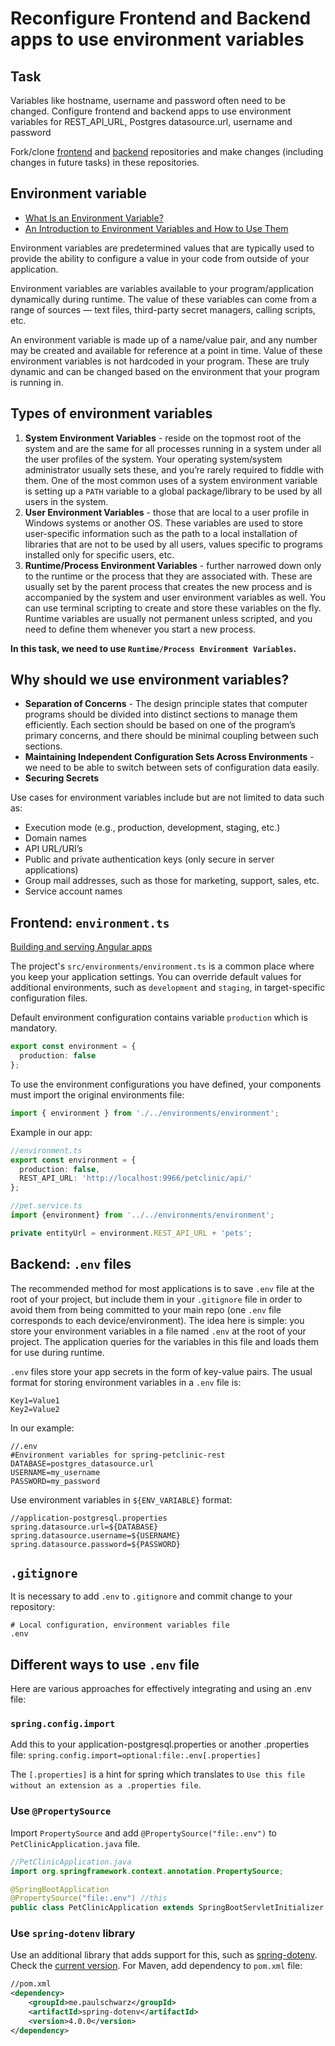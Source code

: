 # Reconfigure Frontend and Backend apps to use environment variables

## Task
Variables like hostname, username and password often need to be changed. Configure frontend and backend apps to use environment variables for REST_API_URL, Postgres datasource.url, username and password

Fork/clone [frontend](https://github.com/spring-petclinic/spring-petclinic-angular) and [backend](https://github.com/spring-petclinic/spring-petclinic-rest) repositories and make changes (including changes in future tasks) in these repositories.

## Environment variable

- [What Is an Environment Variable?](https://kinsta.com/knowledgebase/what-is-an-environment-variable/)
- [An Introduction to Environment Variables and How to Use Them](https://medium.com/chingu/an-introduction-to-environment-variables-and-how-to-use-them-f602f66d15fa)

Environment variables are predetermined values that are typically used to provide the ability to configure a value in your code from outside of your application.

Environment variables are variables available to your program/application dynamically during runtime. The value of these variables can come from a range of sources — text files, third-party secret managers, calling scripts, etc.

An environment variable is made up of a name/value pair, and any number may be created and available for reference at a point in time. Value of these environment variables is not hardcoded in your program. These are truly dynamic and can be changed based on the environment that your program is running in.

## Types of environment variables

1. **System Environment Variables** - reside on the topmost root of the system and are the same for all processes running in a system under all the user profiles of the system. Your operating system/system administrator usually sets these, and you’re rarely required to fiddle with them. One of the most common uses of a system environment variable is setting up a `PATH` variable to a global package/library to be used by all users in the system.
2. **User Environment Variables** - those that are local to a user profile in Windows systems or another OS. These variables are used to store user-specific information such as the path to a local installation of libraries that are not to be used by all users, values specific to programs installed only for specific users, etc.
3. **Runtime/Process Environment Variables** - further narrowed down only to the runtime or the process that they are associated with. These are usually set by the parent process that creates the new process and is accompanied by the system and user environment variables as well. You can use terminal scripting to create and store these variables on the fly. Runtime variables are usually not permanent unless scripted, and you need to define them whenever you start a new process.

**In this task, we need to use `Runtime/Process Environment Variables`.**

## Why should we use environment variables?

- **Separation of Concerns** - The design principle states that computer programs should be divided into distinct sections to manage them efficiently. Each section should be based on one of the program’s primary concerns, and there should be minimal coupling between such sections.
- **Maintaining Independent Configuration Sets Across Environments** - we need to be able to switch between sets of configuration data easily.
- **Securing Secrets**

Use cases for environment variables include but are not limited to data such as:
- Execution mode (e.g., production, development, staging, etc.)
- Domain names
- API URL/URI’s
- Public and private authentication keys (only secure in server applications)
- Group mail addresses, such as those for marketing, support, sales, etc.
- Service account names

## Frontend: `environment.ts`

[Building and serving Angular apps](https://angular.io/guide/build)

The project's `src/environments/environment.ts` is a common place where you keep your application settings. You can override default values for additional environments, such as `development` and `staging`, in target-specific configuration files.

Default environment configuration contains variable `production` which is mandatory.
```typescript
export const environment = {
  production: false
};
```

To use the environment configurations you have defined, your components must import the original environments file:
```typescript
import { environment } from './../environments/environment';
```

Example in our app:
```typescript
//environment.ts
export const environment = {
  production: false,
  REST_API_URL: 'http://localhost:9966/petclinic/api/'
};

//pet.service.ts
import {environment} from '../../environments/environment';

private entityUrl = environment.REST_API_URL + 'pets';
```

## Backend: `.env` files

The recommended method for most applications is to save `.env` file at the root of your project, but include them in your `.gitignore` file in order to avoid them from being committed to your main repo (one `.env` file corresponds to each device/environment). The idea here is simple: you store your environment variables in a file named `.env` at the root of your project. The application queries for the variables in this file and loads them for use during runtime.

`.env` files store your app secrets in the form of key-value pairs. The usual format for storing environment variables in a `.env` file is:
```
Key1=Value1
Key2=Value2
```

In our example:
```
//.env
#Environment variables for spring-petclinic-rest
DATABASE=postgres_datasource.url
USERNAME=my_username
PASSWORD=my_password
```

Use environment variables in `${ENV_VARIABLE}` format:
```
//application-postgresql.properties
spring.datasource.url=${DATABASE}
spring.datasource.username=${USERNAME}
spring.datasource.password=${PASSWORD}
```

## `.gitignore`

It is necessary to add `.env` to `.gitignore` and commit change to your repository:
```
# Local configuration, environment variables file
.env
```

## Different ways to use `.env` file

Here are various approaches for effectively integrating and using an .env file:

### `spring.config.import`

Add this to your application-postgresql.properties or another .properties file:
`spring.config.import=optional:file:.env[.properties]`

The `[.properties]` is a hint for spring which translates to `Use this file without an extension as a .properties file`.

### Use `@PropertySource`

Import `PropertySource` and add `@PropertySource("file:.env")` to `PetClinicApplication.java` file.
```java
//PetClinicApplication.java
import org.springframework.context.annotation.PropertySource;

@SpringBootApplication
@PropertySource("file:.env") //this 
public class PetClinicApplication extends SpringBootServletInitializer { }
```

### Use `spring-dotenv` library

Use an additional library that adds support for this, such as [spring-dotenv](https://github.com/paulschwarz/spring-dotenv). Check the [current version](https://central.sonatype.com/artifact/me.paulschwarz/spring-dotenv?smo=true). For Maven, add dependency to `pom.xml` file:
```xml
//pom.xml
<dependency>
    <groupId>me.paulschwarz</groupId>
    <artifactId>spring-dotenv</artifactId>
    <version>4.0.0</version>
</dependency>
```

